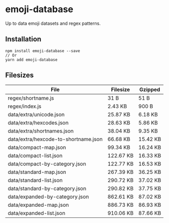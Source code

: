 # emoji-database

Up to data emoji datasets and regex patterns.

## Installation

```
npm install emoji-database --save
// Or
yarn add emoji-database
```

## Filesizes

| File | Filesize | Gzipped |
| --- | --- | --- |
| regex/shortname.js | 31 B | 51 B |
| regex/index.js | 2.43 KB | 900 B |
| data/extra/unicode.json | 25.87 KB | 6.18 KB |
| data/extra/hexcodes.json | 28.63 KB | 5.86 KB |
| data/extra/shortnames.json | 38.04 KB | 9.35 KB |
| data/extra/hexcode-to-shortname.json | 66.68 KB | 15.42 KB |
| data/compact-map.json | 99.34 KB | 16.24 KB |
| data/compact-list.json | 122.67 KB | 16.33 KB |
| data/compact-by-category.json | 122.77 KB | 16.53 KB |
| data/standard-map.json | 267.39 KB | 36.25 KB |
| data/standard-list.json | 290.72 KB | 37.02 KB |
| data/standard-by-category.json | 290.82 KB | 37.75 KB |
| data/expanded-by-category.json | 862.61 KB | 87.02 KB |
| data/expanded-map.json | 886.73 KB | 86.93 KB |
| data/expanded-list.json | 910.06 KB | 87.66 KB |
